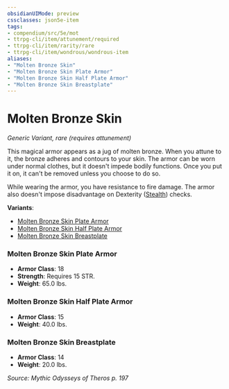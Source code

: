 ```yaml
---
obsidianUIMode: preview
cssclasses: json5e-item
tags:
- compendium/src/5e/mot
- ttrpg-cli/item/attunement/required
- ttrpg-cli/item/rarity/rare
- ttrpg-cli/item/wondrous/wondrous-item
aliases: 
- "Molten Bronze Skin"
- "Molten Bronze Skin Plate Armor"
- "Molten Bronze Skin Half Plate Armor"
- "Molten Bronze Skin Breastplate"
---
```

# Molten Bronze Skin
*Generic Variant, rare (requires attunement)*  


This magical armor appears as a jug of molten bronze. When you attune to it, the bronze adheres and contours to your skin. The armor can be worn under normal clothes, but it doesn't impede bodily functions. Once you put it on, it can't be removed unless you choose to do so.

While wearing the armor, you have resistance to fire damage. The armor also doesn't impose disadvantage on Dexterity ([Stealth](/3-Mechanics/CLI/rules/skills.md#Stealth)) checks.

**Variants**:
- [Molten Bronze Skin Plate Armor](#Molten%20Bronze%20Skin%20Plate%20Armor)
- [Molten Bronze Skin Half Plate Armor](#Molten%20Bronze%20Skin%20Half%20Plate%20Armor)
- [Molten Bronze Skin Breastplate](#Molten%20Bronze%20Skin%20Breastplate)

### Molten Bronze Skin Plate Armor

- **Armor Class**: 18
- **Strength**: Requires 15 STR.
- **Weight**: 65.0 lbs.

### Molten Bronze Skin Half Plate Armor

- **Armor Class**: 15
- **Weight**: 40.0 lbs.

### Molten Bronze Skin Breastplate

- **Armor Class**: 14
- **Weight**: 20.0 lbs.


*Source: Mythic Odysseys of Theros p. 197*